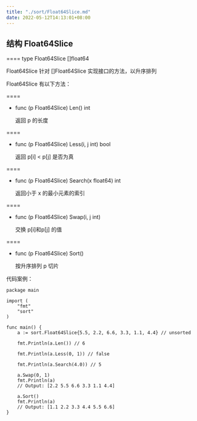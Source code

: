 ```yaml
---
title: "./sort/Float64Slice.md"
date: 2022-05-12T14:13:01+08:00
---
```

## 结构 Float64Slice

====
		type Float64Slice []float64
		
Float64Slice 针对 []Float64Slice 实现接口的方法，以升序排列
	
Float64Slice 有以下方法：

====
- func (p Float64Slice) Len() int

	返回 p 的长度
	
====
- func (p Float64Slice) Less(i, j int) bool 

	返回 p[i] < p[j] 是否为真
	
====
- func (p Float64Slice) Search(x float64) int

	返回小于 x 的最小元素的索引

====
- func (p Float64Slice) Swap(i, j int)
	
	交换 p[i]和p[j] 的值

====
- func (p Float64Slice) Sort() 

	按升序排列 p 切片
	
代码案例：
	
	package main
	
	import (
		"fmt"
		"sort"
	)
	
	func main() {
		a := sort.Float64Slice{5.5, 2.2, 6.6, 3.3, 1.1, 4.4} // unsorted
	
		fmt.Println(a.Len()) // 6
	
		fmt.Println(a.Less(0, 1)) // false
		
		fmt.Println(a.Search(4.0)) // 5
		
		a.Swap(0, 1)
		fmt.Println(a)
		// Output: [2.2 5.5 6.6 3.3 1.1 4.4]
	
		a.Sort()
		fmt.Println(a)
		// Output: [1.1 2.2 3.3 4.4 5.5 6.6]
	}
	





